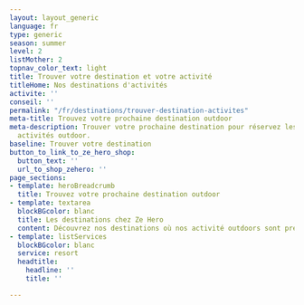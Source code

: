 ```yaml
---
layout: layout_generic
language: fr
type: generic
season: summer
level: 2
listMother: 2
topnav_color_text: light
title: Trouver votre destination et votre activité
titleHome: Nos destinations d'activités
activite: ''
conseil: ''
permalink: "/fr/destinations/trouver-destination-activites"
meta-title: Trouvez votre prochaine destination outdoor
meta-description: Trouver votre prochaine destination pour réservez les meilleurs
  activités outdoor.
baseline: Trouver votre destination
button_to_link_to_ze_hero_shop:
  button_text: ''
  url_to_shop_zehero: ''
page_sections:
- template: heroBreadcrumb
  title: Trouvez votre prochaine destination outdoor
- template: textarea
  blockBGcolor: blanc
  title: Les destinations chez Ze Hero
  content: Découvrez nos destinations où nos activité outdoors sont présentent.
- template: listServices
  blockBGcolor: blanc
  service: resort
  headtitle:
    headline: ''
    title: ''

---
```

